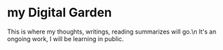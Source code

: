 # my Digital Garden
This is where my thoughts, writings, reading summarizes will go.\n
It's an ongoing work, I will be learning in public.
